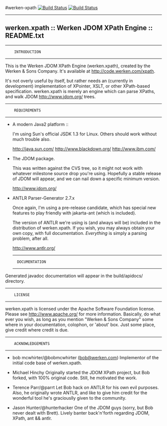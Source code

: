#werken-xpath
[![Build Status](https://img.shields.io/travis/Obsidian-StudiosInc/werken-xpath/master.svg?colorA=9977bb&style=plastic)](https://travis-ci.org/Obsidian-StudiosInc/werken-xpath)
[![Build Status](https://img.shields.io/shippable/5a0a1aa5b2a4270700e2dcde/master.svg?colorA=9977bb&style=plastic)](https://app.shippable.com/projects/5a0a1aa5b2a4270700e2dcde/)

------------------------------------------------------------------------
werken.xpath :: Werken JDOM XPath Engine :: README.txt
------------------------------------------------------------------------

  ----------------------------------------
        INTRODUCTION
  ----------------------------------------

This is the Werken JDOM XPath Engine (werken.xpath), created by  the 
Werken & Sons Company. It's available at <http://code.werken.com/xpath>.

It's not overly useful by itself, but rather needs an (currently in
development) implementation of XPointer, XSLT, or other XPath-based 
specification.  werken.xpath is merely an engine which can parse XPaths,
and walk JDOM <http://www.jdom.org/> trees.


  ----------------------------------------
        REQUIREMENTS
  ----------------------------------------

* A modern Java2 platform :: 

  I'm using Sun's official JSDK 1.3 for Linux.  Others should work
  without much trouble also.

    <http://java.sun.com/>
    <http://www.blackdown.org/>
    <http://www.ibm.com/>


* The JDOM package. 

  This was written against the CVS tree, so it might not work with
  whatever milestone source drop you're using.  Hopefully a stable 
  release of JDOM will appear, and we can nail down a specific minimum
  version. 

    <http://www.jdom.org/>


* ANTLR Parser-Generator 2.7.x

  Once again, I'm using a pre-release candidate, which has special
  new features to play friendly with jakarta-ant (which is included).

  The version of ANTLR we're using is (and always will be) included
  in the distribution of werken.xpath.  If you wish, you may always obtain
  your own copy, with full documentation.  *Everything* is simply a
  parsing problem, after all.

    <http://www.antlr.org/>


  ----------------------------------------
        DOCUMENTATION
  ----------------------------------------

Generated javadoc documentation will appear in the build/apidocs/
directory.

  ----------------------------------------
        LICENSE
  ----------------------------------------

werken.xpath is licensed under the Apache Software Foundation
license. Please see <http://www.apache.org/> for more information.
Basically, do what ever you wish, as long as you mention "Werken &
Sons Company" some where in your documentation, colophon, or 'about'
box.  Just some place, give credit where credit is due.


  ----------------------------------------
        ACKNOWLEDGEMENTS
  ----------------------------------------

  * bob mcwhirter/@bobmcwhirter (bob@werken.com)
    Implementor of the initial code base of werken.xpath.

  * Michael Hinchy
    Originally started the JDOM XPath project, but Bob forked, with 100% 
    original code.  Still, he motivated the work.

  * Terence Parr/@parrt
    Let Bob hack on ANTLR for his own evil purposes.  Also, he 
    originally wrote ANTLR, and like to give him credit for the  
    wonderful tool he's graciouslly given to the community.

  * Jason Hunter/@hunterhacker
    One of the JDOM guys (sorry, but Bob never dealt with Brett). Lively 
    banter back'n'forth regarding JDOM, XPath, ant && antlr.
